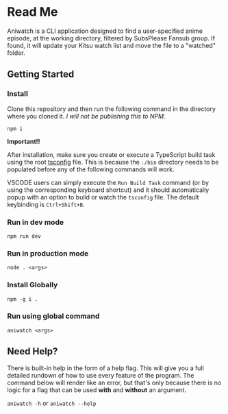 # Read Me

Aniwatch is a CLI application designed to find a user-specified anime episode, at the working directory, filtered by SubsPlease Fansub group. If found, it will update your Kitsu watch list and move the file to a "watched" folder.

## Getting Started

### Install

Clone this repository and then run the following command in the directory where you cloned it. _I will not be publishing this to NPM._

`npm i`

**Important!!**

After installation, make sure you create or execute a TypeScript build task using the root [tsconfig](/tsconfig.json) file. This is because the `./bin` directory needs to be populated before any of the following commands will work.

VSCODE users can simply execute the `Run Build Task` command (or by using the corresponding keyboard shortcut) and it should automatically popup with an option to build or watch the `tsconfig` file. The default keybinding is `Ctrl+Shift+B`.

### Run in dev mode

`npm run dev`

### Run in production mode

`node . <args>`

### Install Globally

`npm -g i .`

### Run using global command

`aniwatch <args>`

## Need Help?

There is built-in help in the form of a help flag. This will give you a full detailed rundown of how to use every feature of the program. The command below will render like an error, but that's only because there is no logic for a flag that can be used **with** and **without** an argument.

`aniwatch -h` or `aniwatch --help`
